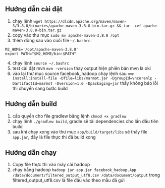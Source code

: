 ## Hướng dẫn cài đặt
1. chạy lệnh `wget https://dlcdn.apache.org/maven/maven-3/3.8.8/binaries/apache-maven-3.8.8-bin.tar.gz && tar -xvf apache-maven-3.8.8-bin.tar.gz`
2. copy vào thư mục `sudo mv apache-maven-3.8.8 /opt`
3. thêm dòng sau vào cuối file `~/.bashrc`:
```
M2_HOME='/opt/apache-maven-3.8.8'
export PATH="$M2_HOME/bin:$PATH"
``` 
4. chạy lệnh `source ~/.bashrc`
5. test cài đặt mvn `mvn -version` thay output hiện phiên bản mvn là oki
6. vào lại thư mục source facebook_hadoop chạy lệnh sau `mvn install:install-file -Dfile=libs/marmot.jar -DgroupId=vncorenlp -DartifactId=marmot -Dversion=1.0 -Dpackaging=jar` thấy không báo lỗi thì chuyển sang bước build
## Hướng dẫn build
1. cấp quyền cho file gradlew bằng lệnh `chmod +x gradlew`
2. chạy lệnh `./gradlew build`, gradle sẽ tải dependencies cho lần đầu tiên build
3. sau khi chạy xong vào thư mục `app/build/target/libs` sẽ thấy file `app.jar`, đây là file thực thi đã build xong
## Hướng dẫn chạy
1. Copy file thực thi vào máy cài hadoop
2. chạy bằng hadoop `hadoop jar app.jar facebook_hadoop.App /data/document/filtered_output_utf8.csv /data/document/output` trong filtered_output_utf8.csv là file đầu vào theo mẫu đã gửi

